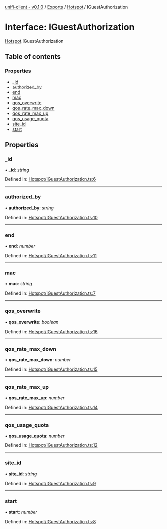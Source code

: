[unifi-client - v0.1.0](../README.md) / [Exports](../modules.md) / [Hotspot](../modules/hotspot.md) / IGuestAuthorization

# Interface: IGuestAuthorization

[Hotspot](../modules/hotspot.md).IGuestAuthorization

## Table of contents

### Properties

- [\_id](hotspot.iguestauthorization.md#_id)
- [authorized\_by](hotspot.iguestauthorization.md#authorized_by)
- [end](hotspot.iguestauthorization.md#end)
- [mac](hotspot.iguestauthorization.md#mac)
- [qos\_overwrite](hotspot.iguestauthorization.md#qos_overwrite)
- [qos\_rate\_max\_down](hotspot.iguestauthorization.md#qos_rate_max_down)
- [qos\_rate\_max\_up](hotspot.iguestauthorization.md#qos_rate_max_up)
- [qos\_usage\_quota](hotspot.iguestauthorization.md#qos_usage_quota)
- [site\_id](hotspot.iguestauthorization.md#site_id)
- [start](hotspot.iguestauthorization.md#start)

## Properties

### \_id

• **\_id**: *string*

Defined in: [Hotspot/IGuestAuthorization.ts:6](https://github.com/thib3113/unifi-client/blob/d186312/src/Hotspot/IGuestAuthorization.ts#L6)

___

### authorized\_by

• **authorized\_by**: *string*

Defined in: [Hotspot/IGuestAuthorization.ts:10](https://github.com/thib3113/unifi-client/blob/d186312/src/Hotspot/IGuestAuthorization.ts#L10)

___

### end

• **end**: *number*

Defined in: [Hotspot/IGuestAuthorization.ts:11](https://github.com/thib3113/unifi-client/blob/d186312/src/Hotspot/IGuestAuthorization.ts#L11)

___

### mac

• **mac**: *string*

Defined in: [Hotspot/IGuestAuthorization.ts:7](https://github.com/thib3113/unifi-client/blob/d186312/src/Hotspot/IGuestAuthorization.ts#L7)

___

### qos\_overwrite

• **qos\_overwrite**: *boolean*

Defined in: [Hotspot/IGuestAuthorization.ts:16](https://github.com/thib3113/unifi-client/blob/d186312/src/Hotspot/IGuestAuthorization.ts#L16)

___

### qos\_rate\_max\_down

• **qos\_rate\_max\_down**: *number*

Defined in: [Hotspot/IGuestAuthorization.ts:15](https://github.com/thib3113/unifi-client/blob/d186312/src/Hotspot/IGuestAuthorization.ts#L15)

___

### qos\_rate\_max\_up

• **qos\_rate\_max\_up**: *number*

Defined in: [Hotspot/IGuestAuthorization.ts:14](https://github.com/thib3113/unifi-client/blob/d186312/src/Hotspot/IGuestAuthorization.ts#L14)

___

### qos\_usage\_quota

• **qos\_usage\_quota**: *number*

Defined in: [Hotspot/IGuestAuthorization.ts:12](https://github.com/thib3113/unifi-client/blob/d186312/src/Hotspot/IGuestAuthorization.ts#L12)

___

### site\_id

• **site\_id**: *string*

Defined in: [Hotspot/IGuestAuthorization.ts:9](https://github.com/thib3113/unifi-client/blob/d186312/src/Hotspot/IGuestAuthorization.ts#L9)

___

### start

• **start**: *number*

Defined in: [Hotspot/IGuestAuthorization.ts:8](https://github.com/thib3113/unifi-client/blob/d186312/src/Hotspot/IGuestAuthorization.ts#L8)
